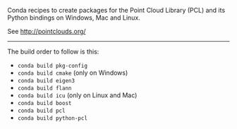 Conda recipes to create packages for the Point Cloud Library (PCL)
and its Python bindings on Windows, Mac and Linux.

See http://pointclouds.org/

----

The build order to follow is this:

* `conda build pkg-config`
* `conda build cmake`       (only on Windows)
* `conda build eigen3`
* `conda build flann`
* `conda build icu`         (only on Linux and Mac)
* `conda build boost`
* `conda build pcl`
* `conda build python-pcl`
